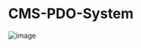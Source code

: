 # CMS-PDO-System
![image](https://github.com/user-attachments/assets/ebc7b8c3-1a58-446e-8d00-fc4355cecfa8)
